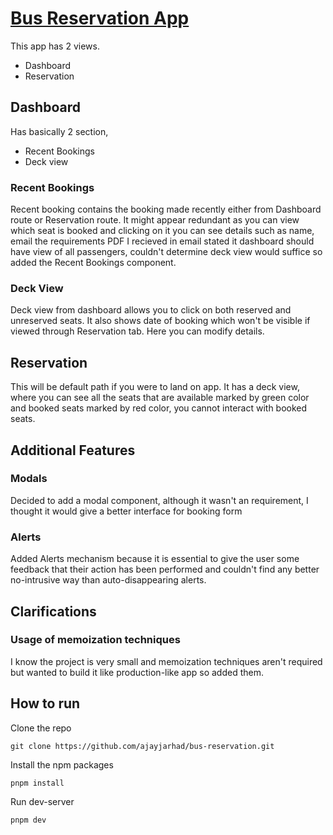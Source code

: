 # [Bus Reservation App](https://bus-reservation-auth.netlify.app)

This app has 2 views.

 - Dashboard
 - Reservation
 
 ## Dashboard
 Has basically 2 section, 
 - Recent Bookings   
 - Deck view
### Recent Bookings
Recent booking contains the booking made recently either from Dashboard route or Reservation route. It might appear redundant as you can view which seat is booked and clicking on it you can see details such as name, email the requirements PDF I recieved in email stated it dashboard should have view of all passengers, couldn't determine deck view would suffice so added the Recent Bookings component.

### Deck View
Deck view from dashboard allows you to click on both reserved and unreserved seats. It also shows date of booking which won't be visible if viewed through Reservation tab. Here you can modify details.

## Reservation
This will be default path if you were to land on app. It has a deck view, where you can see all the seats that are available marked by green color and booked seats marked by red color, you cannot interact with booked seats.

## Additional Features
### Modals
Decided to add a modal component, although it wasn't an requirement, I thought it would give a better interface for booking form

### Alerts
Added Alerts mechanism because it is essential to give the user some feedback that their action has been performed and couldn't find any better no-intrusive way than auto-disappearing alerts.

## Clarifications
### Usage of memoization techniques 
I know the project is very small and memoization techniques aren't required but wanted to build it like production-like app so added them. 


## How to run
Clone the repo

    git clone https://github.com/ajayjarhad/bus-reservation.git

Install the npm packages

    pnpm install
Run dev-server

    pnpm dev
